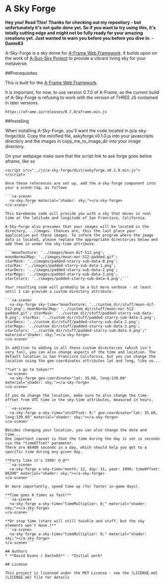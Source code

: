 # A Sky Forge

**Hey you! Read This!**
**Thanks for checking out my repository - but unfortunately it's not quite done yet. So if you want to try using this, it's totally cutting edge and might not be fully ready for your amazing creations yet. Just wanted to warn you before you before you dive in. - Dante83**

A-Sky-Forge is a sky dome for [A-Frame Web Framework](https://aframe.io/). It builds upon on the work of [A-Sun-Sky Project](https://github.com/ngokevin/kframe/tree/master/components/sun-sky) to provide a vibrant living sky for your metaverse.

##Prerequisites

This is built for the [A-Frame Web Framework](https://aframe.io/).

It is important, for now, to use version 0.7.0 of A-Frame, as the current build of A-Sky-Forge is refusing to work with the version of THREE JS contained in later versions.

`https://aframe.io/releases/0.7.0/aframe.min.js`

##Installing

When installing A-Sky-Forge, you'll want the code located in js/a-sky-forge/dist.
Copy the minified file, askyforge.v0.1.0.js into your javascripts directory and the images in copy_me_to_image_dir into your image directory.

On your webpage make sure that the script link to ask forge goes below aframe, like so

```<script src="https://aframe.io/releases/0.7.0/aframe.min.js"></script>
<script src="../js/a-sky-forge/dist/askyforge.v0.1.0.min.js"></script>```

Once these references are set up, add the a-sky-forge component into your a-scene-tag, as follows

```<a-scene>
  <a-sky-forge material="shader: sky;"></a-sky-forge>
</a-scene>```

This barebones code will provide you with a sky that moves in real time at the latitude and longitude of San Francisco, California.

A-Sky-Forge also presumes that your images will be located in the directory, ../images. Chances are, this the last place your application put these images. To inform the program where the image data is located, please replace the appropriate directories below and add them in under the sky-time attribute.

```moonTexture: '../images/moon-dif-512.png';
moonNormalMap: '../images/moon-nor-512-padded.gif';
starMask: '../images/padded-starry-sub-data-0.png';
starRas: '../images/padded-starry-sub-data-1.png';
starDecs: '../images/padded-starry-sub-data-2.png';
starMags: '../images/padded-starry-sub-data-3.png';
starColors: '../images/padded-starry-sub-data-4.png';```

Your resulting code will probably be a bit more verbose - at least until I can provide a custom directory attribute.

```<a-scene>
  <a-sky-forge sky-time="moonTexture: '../custom_dir/stuff/moon-dif-512.png'; moonNormalMap: '../custom_dir/stuff/moon-nor-512-padded.gif'; starMask: '../custom_dir/stuff/padded-starry-sub-data-0.png'; starRas: '../custom_dir/stuff/padded-starry-sub-data-1.png'; starDecs: '../custom_dir/stuff/padded-starry-sub-data-2.png'; starMags: '../custom_dir/stuff/padded-starry-sub-data-3.png'; starColors: '../custom_dir/stuff/padded-starry-sub-data-4.png';" material="shader: sky;"></a-sky-forge>
</a-scene>```

In addition to adding in all these custom directories (which isn't very fun), you can also change aspects of the time and location. The default location is San Francisco California, but you can change the location using the geo-coordinates attributes lat and long, like so...

**Let's go to tokyo!**
`<a-scene>
  <a-sky-forge geo-coordinate="lat: 35.68, long:139.69" material="shader: sky;"></a-sky-forge>
</a-scene>`

If you do change the location, make sure to also change the time-offset from UTC time in the sky-time attributes, measured in hours.

```<a-scene>
  <a-sky-forge a-sky-time="utcOffset: 9;" geo-coordinate="lat: 35.68, long:139.69" material="shader: sky;"></a-sky-forge>
</a-scene>```

Besides changing your location, you can also change the date and time...
One important caveat is that the time during the day is set in seconds via the *timeOffset* parameter.
There are 86400 seconds in a day, which should help you get to a specific time during any given day.

**Party like it's 1999! @_@**
```<a-scene>
  <a-sky-forge a-sky-time="month: 12, day: 31, year: 1999; timeOffset: 86390" material="shader: sky;"></a-sky-forge>
</a-scene>```

Or more importantly, speed time up (for faster in-game days).

**Time goes 8 times as fast!**
```<a-scene>
  <a-sky-forge a-sky-time="timeMultiplier: 8;" material="shader: sky;"></a-sky-forge>
</a-scene>```

**Or stop time (stars will still twinkle and stuff, but the sky elements won't move.)**
```<a-scene>
  <a-sky-forge a-sky-time="timeMultiplier: 0;" material="shader: sky;"></a-sky-forge>
</a-scene>```

## Authors
* **David Evans / Dante83** - *Initial work*

## License

This project is licensed under the MIT License - see the [LICENSE.md](LICENSE.md) file for details

